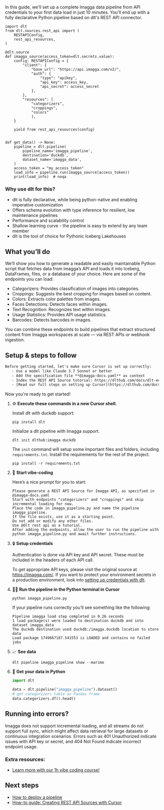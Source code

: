 In this guide, we'll set up a complete Imagga data pipeline from API credentials to your first data load in just 10 minutes. You'll end up with a fully declarative Python pipeline based on dlt's REST API connector.

```python-outcome
import dlt
from dlt.sources.rest_api import (
    RESTAPIConfig,
    rest_api_resources,
)

@dlt.source
def imagga_source(access_token=dlt.secrets.value):
    config: RESTAPIConfig = {
        "client": {
            "base_url": "https://api.imagga.com/v2/",
            "auth": {
                "type": "apikey",
                "api_key": access_key,
                "api_secret": access_secret
            },
        },
        "resources": [
            "categorizers",
            "croppings",
            "colors"
            ],
    }

    yield from rest_api_resources(config)


def get_data() -> None:
    pipeline = dlt.pipeline(
        pipeline_name='imagga_pipeline',
        destination='duckdb',
        dataset_name='imagga_data', 
    )
    access_token = "my_access_token"
    load_info = pipeline.run(imagga_source(access_token))
    print(load_info)  # noqa
```

### Why use dlt for this?

- dlt is fully declarative, while being python-native and enabling imperative customization
- Offers schema evolution with type inference for resilient, low maintenance pipelines
- Performance and scalability control
- Shallow learning curve - the pipeline is easy to extend by any team member
- dlt is the tool of choice for Pythonic Iceberg Lakehouses

## What you’ll do

We’ll show you how to generate a readable and easily maintainable Python script that fetches data from imagga’s API and loads it into Iceberg, DataFrames, files, or a database of your choice. Here are some of the endpoints you can load:

- Categorizers: Provides classification of images into categories.
- Croppings: Suggests the best cropping for images based on content.
- Colors: Extracts color palettes from images.
- Faces Detections: Detects faces within images.
- Text Recognition: Recognizes text within images.
- Usage Statistics: Provides API usage statistics.
- Barcodes: Detects barcodes in images.

You can combine these endpoints to build pipelines that extract structured content from Imagga workspaces at scale — via REST APIs or webhook ingestion.

## Setup & steps to follow

```default
Before getting started, let's make sure Cursor is set up correctly:
   - Use a model like Claude 3.7 Sonnet or better
   - Add the specification file **@imagga-docs.yaml** as context
   - Index the REST API Source tutorial: https://dlthub.com/docs/dlt-ecosystem/verified-sources/rest_api/ and add it to context as **@dlt rest api**
   - [Read our full steps on setting up Cursor](https://dlthub.com/docs/dlt-ecosystem/llm-tooling/cursor-restapi#23-configuring-cursor-with-documentation)
```

Now you're ready to get started! 

1. ⚙️ **Execute these commands in a new Cursor shell.**
    
    Install dlt with duckdb support:
    ```shell
    pip install dlt
    ```

    Initialize a dlt pipeline with Imagga support.
    ```shell
    dlt init dlthub:imagga duckdb
    ```

    The `init` command will setup some important files and folders, including `requirements.txt`. Install the requirements for the rest of the project.
    ```shell
    pip install -r requirements.txt
    ```
    
2. 🤠 **Start vibe-coding**
    
    Here’s a nice prompt for you to start: 
    
    ```prompt
    Please generate a REST API Source for Imagga API, as specified in @imagga-docs.yaml 
    Start with endpoints "categorizers" and "croppings" and skip incremental loading for now. 
    Place the code in imagga_pipeline.py and name the pipeline imagga_pipeline. 
    If the file exists, use it as a starting point. 
    Do not add or modify any other files. 
    Use @dlt rest api as a tutorial. 
    After adding the endpoints, allow the user to run the pipeline with python imagga_pipeline.py and await further instructions.
    ```

    
3. 🔒 **Setup credentials** 
    
    Authentication is done via API key and API secret. These must be included in the headers of each API call.
    
    To get appropriate API keys, please visit the original source at https://imagga.com/.
    If you want to protect your environment secrets in a production environment, look into [setting up credentials with dlt](https://dlthub.com/docs/walkthroughs/add_credentials).
    
4. 🏃‍♀️ **Run the pipeline in the Python terminal in Cursor**
    
    ```shell
    python imagga_pipeline.py
    ```
    
    If your pipeline runs correctly you’ll see something like the following:
    
    ```shell
    Pipeline imagga load step completed in 0.26 seconds
    1 load package(s) were loaded to destination duckdb and into dataset imagga_data
    The duckdb destination used duckdb:/imagga.duckdb location to store data
    Load package 1749667187.541553 is LOADED and contains no failed jobs
    ```
    
5. 📈 **See data**
    
    ```shell
    dlt pipeline imagga_pipeline show --marimo
    ```
    
6. 🐍 **Get your data in Python**
    
    ```python
    import dlt

   data = dlt.pipeline("imagga_pipeline").dataset()
   # get categorizers table as Pandas frame
   data.categorizers.df().head()
    ```

## Running into errors?

Imagga does not support incremental loading, and all streams do not support full sync, which might affect data retrieval for large datasets or continuous integration scenarios. Errors such as 401 Unauthorized indicate issues with API key or secret, and 404 Not Found indicate incorrect endpoint usage.

### Extra resources:

- [Learn more with our 1h vibe coding course!](https://www.youtube.com/watch?v=GGid70rnJuM)

## Next steps

- [How to deploy a pipeline](https://dlthub.com/docs/walkthroughs/deploy-a-pipeline)
- [How-to guide: Creating REST API Sources with Cursor](https://dlthub.com/docs/dlt-ecosystem/llm-tooling/cursor-restapi)